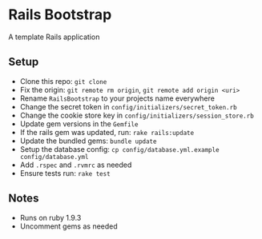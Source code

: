 # Rails Bootstrap

A template Rails application

## Setup

* Clone this repo: `git clone `
* Fix the origin: `git remote rm origin`, `git remote add origin <uri>`
* Rename `RailsBootstrap` to your projects name everywhere
* Change the secret token in `config/initializers/secret_token.rb`
* Change the cookie store key in `config/initializers/session_store.rb`
* Update gem versions in the `Gemfile`
* If the rails gem was updated, run: `rake rails:update`
* Update the bundled gems: `bundle update`
* Setup the database config: `cp config/database.yml.example config/database.yml`
* Add `.rspec` and `.rvmrc` as needed
* Ensure tests run: `rake test`

## Notes

* Runs on ruby 1.9.3
* Uncomment gems as needed